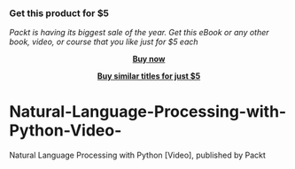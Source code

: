 
### Get this product for $5

<i>Packt is having its biggest sale of the year. Get this eBook or any other book, video, or course that you like just for $5 each</i>


<b><p align='center'>[Buy now](https://packt.link/9781787286085)</p></b>


<b><p align='center'>[Buy similar titles for just $5](https://subscription.packtpub.com/search)</p></b>


# Natural-Language-Processing-with-Python-Video-
Natural Language Processing with Python [Video], published by Packt
